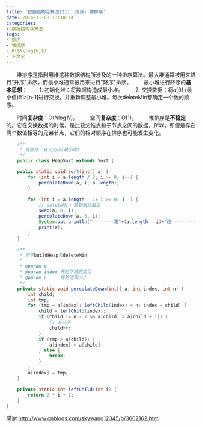 ```yaml
---
title: '数据结构与算法(21): 排序- 堆排序'
date: 2016-11-03 13:10:14
categories:
- 数据结构与算法
tags:
- 排序
- 堆排序
- O($N\log{N}$)
- 不稳定
---
```


&emsp;&emsp;堆排序是指利用堆这种数据结构所涉及的一种排序算法。最大堆通常被用来进行"升序"排序，而最小堆通常被用来进行"降序"排序。
&emsp;&emsp;最小堆进行降序的**基本思想**：
&emsp;&emsp;1. 初始化堆：将数据构造成最小堆。
&emsp;&emsp;2. 交换数据：将a[0] (最小值)和a[n-1]进行交换，并重新调整最小堆。每次deleteMin都确定一个数的顺序。

&emsp;&emsp;时间**复杂度**：O($N\log{N}$)。
&emsp;&emsp;空间**复杂度**：O($1$)。
&emsp;&emsp;堆排序是**不稳定**的。它在交换数据的时候，是比较父结点和子节点之间的数据，所以，即便是存在两个数值相等的兄弟节点，它们的相对顺序在排序也可能发生变化。

```java
	/**
     * 堆排序：从大到小(最小堆)
     */
    public class HeapSort extends Sort {

    public static void sort(int[] a) {
        for (int i = a.length / 2; i >= 0; i--) {
            percolateDown(a, i, a.length);
        }

        for (int i = a.length - 1; i >= 0; i--) {
            // deleteMin 放到数组最后
            swap(a, 0, i);
            percolateDown(a, 0, i);
            System.out.println("--------第"+(a.length - i)+"趟---------");
            print(a);
        }
    }

    /**
     * 用于buildHeap和deleteMin
     *
     * @param a
     * @param index 开始下滤的索引
     * @param n     堆的逻辑大小
     */
    private static void percolateDown(int[] a, int index, int n) {
        int child;
        int tmp;
        for (tmp = a[index]; leftChild(index) < n; index = child) {
            child = leftChild(index);
            if (child != n - 1 && a[child] > a[child + 1]) {
                // 右儿子
                child++;
            }
            if (tmp > a[child]) {
                a[index] = a[child];
            } else {
                break;
            }
        }
        a[index] = tmp;
    }

    private static int leftChild(int i) {
        return 2 * i + 1;
    }
}
```

感谢:http://www.cnblogs.com/skywang12345/p/3602162.html